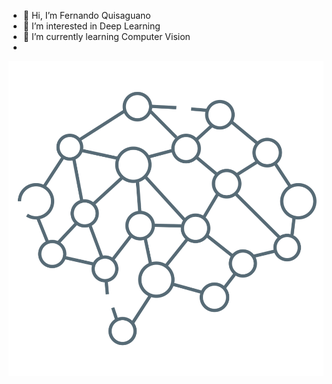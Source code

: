 - 👋 Hi, I’m Fernando Quisaguano
- 👀 I’m interested in Deep Learning
- 🌱 I’m currently learning Computer Vision
- 
![](https://github.com/FerJeffQ/FerJeffQ/blob/main/brain.gif)

